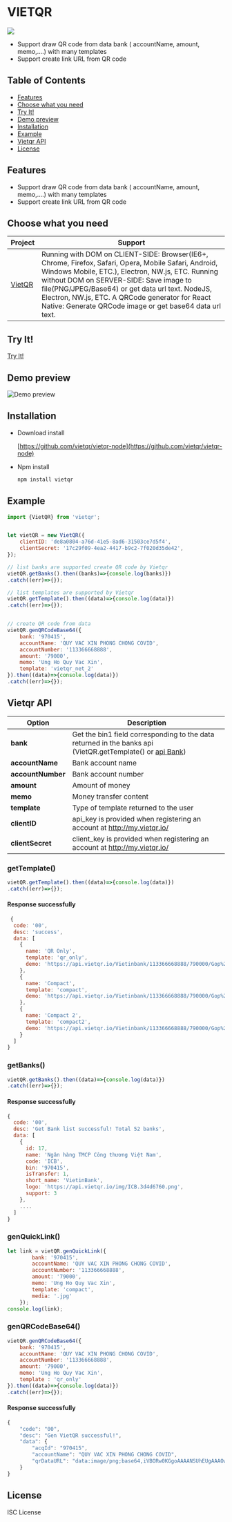 # VIETQR
![](https://res.cloudinary.com/taskmanagereaglob123/image/upload/v1641970995/VietQR.46a78cbb_utwzzh.png)

- Support draw QR code from data bank ( accountName, amount, memo,....) with many templates 
- Support create link URL from QR code

## Table of Contents

  - [Features](#features)
  - [Choose what you need](#choose-what-you-need)
  - [Try It!](#try-it)
  - [Demo preview](#demo-preview)
  - [Installation](#installing)
  - [Example](#example)
  - [Vietqr API](#vietqr-api)
  - [License](#license)

## Features
- Support draw QR code from data bank ( accountName, amount, memo,....) with many templates 
- Support create link URL from QR code

## Choose what you need

| Project | Support |
| --- | --- |
| [VietQR](https://github.com/vietqr/vietqr-node) | Running with DOM on CLIENT-SIDE: Browser(IE6+, Chrome, Firefox, Safari, Opera, Mobile Safari, Android, Windows Mobile, ETC.), Electron, NW.js, ETC. Running without DOM on SERVER-SIDE: Save image to file(PNG/JPEG/Base64) or get data url text.  NodeJS, Electron, NW.js, ETC. A QRCode generator for React Native: Generate QRCode image or get base64 data url text.|
## Try It!

[Try It!](http://my.vietqr.io/ "Easy To Try It!")

## Demo preview

![Demo preview](https://res.cloudinary.com/taskmanagereaglob123/image/upload/v1641971750/photo_2022-01-12_14.15.13_ozxy6g.jpg)

## Installation
- Download install

    [https://github.com/vietqr/vietqr-node](https://github.com/vietqr/vietqr-node)

- Npm install

	```BASH
	npm install vietqr
	```
## Example

```javascript
import {VietQR} from 'vietqr';


let vietQR = new VietQR({
    clientID: 'de8a0804-a76d-41e5-8ad6-31503ce7d5f4',
    clientSecret: '17c29f09-4ea2-4417-b9c2-7f020d35de42',
});

// list banks are supported create QR code by Vietqr
vietQR.getBanks().then((banks)=>{console.log(banks)})
.catch((err)=>{});

// list templates are supported by Vietqr
vietQR.getTemplate().then((data)=>{console.log(data)})
.catch((err)=>{});


// create QR code from data
vietQR.genQRCodeBase64({
    bank: '970415',
    accountName: 'QUY VAC XIN PHONG CHONG COVID',
    accountNumber: '113366668888',
    amount: '79000',
    memo: 'Ung Ho Quy Vac Xin',
    template: 'vietqr_net_2'
}).then((data)=>{console.log(data)})
.catch((err)=>{});

```


## Vietqr API

| Option | Description | 
| --- | --- |
| **bank** | Get the bin1 field corresponding to the data returned in the banks api (VietQR.getTemplate() or [api Bank](https://www.vietqr.io/danh-sach-api/api-tao-ma-qr/api-danh-sach-ma-ngan-hang)) |
| **accountName** | Bank account name |
| **accountNumber** | Bank account number |
| **amount** | Amount of money |
| **memo** | Money transfer content |
| **template** | Type of template returned to the user |
| **clientID** | api_key is provided when registering an account at http://my.vietqr.io/ 
| **clientSecret** | client_key is provided when registering an account at http://my.vietqr.io/ 

### getTemplate()
```javascript
vietQR.getTemplate().then((data)=>{console.log(data)})
.catch((err)=>{});
```
#### Response successfully
```javascript
 {
  code: '00',
  desc: 'success',
  data: [
    {
      name: 'QR Only',
      template: 'qr_only',
      demo: 'https://api.vietqr.io/Vietinbank/113366668888/790000/Gop%20Quy/qr_only.jpg?accountName=Quy%20Vacxin%20Covid'
    },
    {
      name: 'Compact',
      template: 'compact',
      demo: 'https://api.vietqr.io/Vietinbank/113366668888/790000/Gop%20Quy/vietqr_net_2.jpg?accountName=Quy%20Vacxin%20Covid'
    },
    {
      name: 'Compact 2',
      template: 'compact2',
      demo: 'https://api.vietqr.io/Vietinbank/113366668888/790000/Gop%20Quy/compact2.jpg?accountName=Quy%20Vacxin%20Covid'
    }
  ]
}
```

### getBanks()
```javascript
vietQR.getBanks().then((data)=>{console.log(data)})
.catch((err)=>{});
```
#### Response successfully
```javascript
{
  code: '00',
  desc: 'Get Bank list successful! Total 52 banks',
  data: [
    {
      id: 17,
      name: 'Ngân hàng TMCP Công thương Việt Nam',
      code: 'ICB',
      bin: '970415',
      isTransfer: 1,
      short_name: 'VietinBank',
      logo: 'https://api.vietqr.io/img/ICB.3d4d6760.png',
      support: 3
    },
    ....
  ]
}
```


### genQuickLink()
```javascript
let link = vietQR.genQuickLink({
        bank: '970415',
        accountName: 'QUY VAC XIN PHONG CHONG COVID',
        accountNumber: '113366668888',
        amount: '79000',
        memo: 'Ung Ho Quy Vac Xin',
        template: 'compact', 
        media: '.jpg' 
    });
console.log(link);
```

### genQRCodeBase64()
```javascript
vietQR.genQRCodeBase64({
    bank: '970415',
    accountName: 'QUY VAC XIN PHONG CHONG COVID',
    accountNumber: '113366668888',
    amount: '79000',
    memo: 'Ung Ho Quy Vac Xin',
    template : 'qr_only'
}).then((data)=>{console.log(data)})
.catch((err)=>{});
```
#### Response successfully
```javascript
{
    "code": "00",
    "desc": "Gen VietQR successful!",
    "data": {
        "acqId": "970415",
        "accountName": "QUY VAC XIN PHONG CHONG COVID",
        "qrDataURL": "data:image/png;base64,iVBORw0KGgoAAAANSUhEUgAAAOwAAADeCAYAAAA..."
    }
}
```


## License
ISC License
